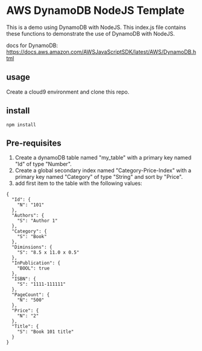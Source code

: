 # AWS DynamoDB NodeJS Template  
This is a demo using DynamoDB with NodeJS. This index.js file contains these functions to demonstrate the use of DynamoDB with NodeJS.

docs for DynamoDB: https://docs.aws.amazon.com/AWSJavaScriptSDK/latest/AWS/DynamoDB.html


## usage
Create a cloud9 environment and clone this repo.

## install
```
npm install
```
## Pre-requisites
1. Create a dynamoDB table named "my_table" with a primary key named "Id" of type "Number".
2. Create a global secondary index named "Category-Price-Index" with a primary key named "Category" of type "String" and sort by "Price".
3. add first item to the table with the following values:
```
{
  "Id": {
    "N": "101"
  },
  "Authors": {
    "S": "Author 1"
  },
  "Category": {
    "S": "Book"
  },
  "Diminsions": {
    "S": "8.5 x 11.0 x 0.5"
  },
  "InPublication": {
    "BOOL": true
  },
  "ISBN": {
    "S": "1111-111111"
  },
  "PageCount": {
    "N": "500"
  },
  "Price": {
    "N": "2"
  },
  "Title": {
    "S": "Book 101 title"
  }
}
```